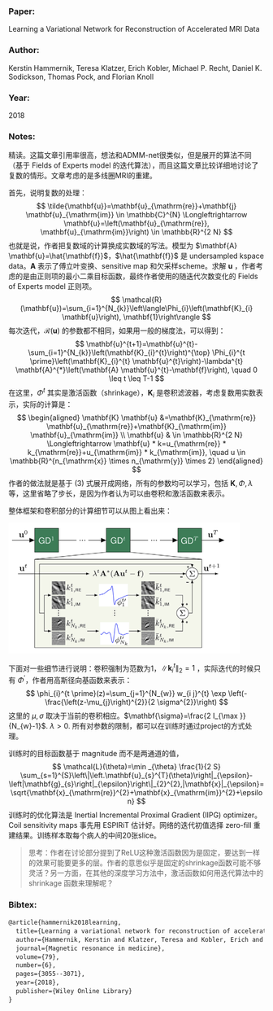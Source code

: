 ### Paper:

Learning a Variational Network for Reconstruction of Accelerated MRI Data

### Author:

Kerstin Hammernik, Teresa Klatzer, Erich Kobler, Michael P. Recht,  Daniel K. Sodickson, Thomas Pock,  and Florian Knoll

### Year:

2018

### Notes:

精读。这篇文章引用率很高，想法和ADMM-net很类似，但是展开的算法不同（基于 Fields of Experts model 的迭代算法），而且这篇文章比较详细地讨论了复数的情形。文章考虑的是多线圈MRI的重建。

首先，说明复数的处理：
$$
\tilde{\mathbf{u}}=\mathbf{u}_{\mathrm{re}}+\mathbf{j} \mathbf{u}_{\mathrm{im}} \in \mathbb{C}^{N} \Longleftrightarrow \mathbf{u}=\left(\mathbf{u}_{\mathrm{re}}, \mathbf{u}_{\mathrm{im}}\right) \in \mathbb{R}^{2 N}
$$
也就是说，作者把复数域的计算换成实数域的写法。模型为 $\mathbf{A} \mathbf{u}=\hat{\mathbf{f}}$，$\hat{\mathbf{f}}$ 是 undersampled kspace data。$\mathbf{A}$ 表示了傅立叶变换、sensitive map 和欠采样scheme。求解 $\mathbf{u}$ ，作者考虑的是由正则项的最小二乘目标函数，最终作者使用的随迭代次数变化的 Fields of Experts model 正则项。
$$
\mathcal{R}(\mathbf{u})=\sum_{i=1}^{N_{k}}\left\langle\Phi_{i}\left(\mathbf{K}_{i} \mathbf{u}\right), \mathbf{1}\right\rangle
$$
每次迭代，$\mathcal{R}(\mathbf{u})$ 的参数都不相同，如果用一般的梯度法，可以得到：
$$
\mathbf{u}^{t+1}=\mathbf{u}^{t}-\sum_{i=1}^{N_{k}}\left(\mathbf{K}_{i}^{t}\right)^{\top} \Phi_{i}^{t \prime}\left(\mathbf{K}_{i}^{t} \mathbf{u}^{t}\right)-\lambda^{t} \mathbf{A}^{*}\left(\mathbf{A} \mathbf{u}^{t}-\mathbf{f}\right), \quad 0 \leq t \leq T-1
$$
在这里，$\Phi^t$ 其实是激活函数（shrinkage），$\mathbf{K}_i$ 是卷积滤波器，考虑复数用实数表示，实际的计算是：
$$
\begin{aligned}
\mathbf{K} \mathbf{u} &=\mathbf{K}_{\mathrm{re}} \mathbf{u}_{\mathrm{re}}+\mathbf{K}_{\mathrm{im}} \mathbf{u}_{\mathrm{im}} \\
\mathbf{u} & \in \mathbb{R}^{2 N} \Longleftrightarrow \mathbf{u} * k=u_{\mathrm{re}} * k_{\mathrm{re}}+u_{\mathrm{im}} * k_{\mathrm{im}}, \quad u \in \mathbb{R}^{n_{\mathrm{x}} \times n_{\mathrm{y}} \times 2}
\end{aligned}
$$
作者的做法就是基于 (3) 式展开成网络，所有的参数均可以学习，包括 $\mathbf{K},\Phi,\lambda$ 等，这里省略了步长，是因为作者认为可以由卷积和激活函数来表示。

整体框架和卷积部分的计算细节可以从图上看出来：

<img src="https://raw.githubusercontent.com/Theodore-PKU/pictures/master/%E6%88%AA%E5%B1%8F2020-01-03%E4%B8%8B%E5%8D%886.51.15.png" style="zoom:50%;" />

下面对一些细节进行说明：卷积强制为范数为1，$\left\|\mathbf{k}_{i}^{t}\right\|_{2}=1$ ，实际迭代的时候只有 $\Phi^{'}$，作者用高斯径向基函数来表示：
$$
\phi_{i}^{t \prime}(z)=\sum_{j=1}^{N_{w}} w_{i j}^{t} \exp \left(-\frac{\left(z-\mu_{j}\right)^{2}}{2 \sigma^{2}}\right)
$$
这里的 $\mu, \sigma$ 取决于当前的卷积相应。$\mathbf{\sigma}=\frac{2 I_{\max }}{N_{w}-1}$. $\lambda > 0$. 所有对参数的限制，都可以在训练时通过project的方式处理。

训练时的目标函数基于 magnitude 而不是两通道的值，
$$
\mathcal{L}(\theta)=\min _{\theta} \frac{1}{2 S} \sum_{s=1}^{S}\left\|\left.\mathbf{u}_{s}^{T}(\theta)\right|_{\epsilon}-\left|\mathbf{g}_{s}\right|_{\epsilon}\right\|_{2}^{2},|\mathbf{x}|_{\epsilon}=\sqrt{\mathbf{x}_{\mathrm{re}}^{2}+\mathbf{x}_{\mathrm{im}}^{2}+\epsilon}
$$
训练时的优化算法是 Inertial Incremental Proximal Gradient (IIPG) optimizer。Coil sensitivity maps 事先用 ESPIRiT 估计好。网络的迭代初值选择 zero-fill 重建结果。训练样本取每个病人的中间20张slice。

> 思考：作者在讨论部分提到了ReLU这种激活函数因为是固定，要达到一样的效果可能要更多的层。作者的意思似乎是固定的shrinkage函数可能不够灵活？另一方面，在其他的深度学习方法中，激活函数如何用迭代算法中的 shrinkage 函数来理解呢？



### Bibtex:

```latex
@article{hammernik2018learning,
  title={Learning a variational network for reconstruction of accelerated MRI data},
  author={Hammernik, Kerstin and Klatzer, Teresa and Kobler, Erich and Recht, Michael P and Sodickson, Daniel K and Pock, Thomas and Knoll, Florian},
  journal={Magnetic resonance in medicine},
  volume={79},
  number={6},
  pages={3055--3071},
  year={2018},
  publisher={Wiley Online Library}
}
```